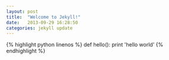 ```yaml
---
layout: post
title:  "Welcome to Jekyll!"
date:   2013-09-29 16:28:50
categories: jekyll update
---
```


{% highlight python linenos %}
def hello():
    print 'hello world'
{% endhighlight %}
